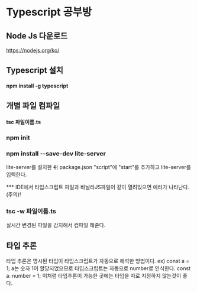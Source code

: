 # Typescript 공부방

## Node Js 다운로드

https://nodejs.org/ko/

## Typescript 설치

#### npm install -g typescript

## 개별 파일 컴파일

#### tsc 파일이름.ts

### npm init

### npm install --save-dev lite-server

lite-server를 설치한 뒤 package.json "script"에
"start"를 추가하고 lite-server를 입력한다.

\*\*\* IDE에서 타입스크립트 파일과 바닐라JS파일이 같이 열려있으면 에러가 나타난다. (주의)!

### tsc -w 파일이름.ts

실시간 변경된 파일을 감지해서 컴파일 해준다.

## 타입 추론

타입 추론은 명시된 타입이 타입스크립트가 자동으로 해석한 방법이다.
ex) const a = 1;
a는 숫자 1이 할당되었으므로 타입스크립트는 자동으로 number로 인식한다.
const a: number = 1;
이처럼 타입추론이 가능한 곳에는 타입을 따로 지정하지 않는것이 좋다.
